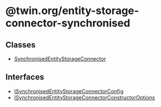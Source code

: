 # @twin.org/entity-storage-connector-synchronised

## Classes

- [SynchronisedEntityStorageConnector](classes/SynchronisedEntityStorageConnector.md)

## Interfaces

- [ISynchronisedEntityStorageConnectorConfig](interfaces/ISynchronisedEntityStorageConnectorConfig.md)
- [ISynchronisedEntityStorageConnectorConstructorOptions](interfaces/ISynchronisedEntityStorageConnectorConstructorOptions.md)
